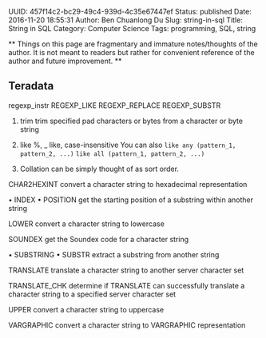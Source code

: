 UUID: 457f14c2-bc29-49c4-939d-4c35e67447ef
Status: published
Date: 2016-11-20 18:55:31
Author: Ben Chuanlong Du
Slug: string-in-sql
Title: String in SQL
Category: Computer Science
Tags: programming, SQL, string

**
Things on this page are
fragmentary and immature notes/thoughts of the author.
It is not meant to readers
but rather for convenient reference of the author and future improvement.
**


## Teradata
regexp_instr
REGEXP_LIKE
REGEXP_REPLACE
REGEXP_SUBSTR

1. trim
trim specified pad characters or bytes from a character or byte string

2. like %, _
like, case-insensitive
You can also 
`like any (pattern_1, pattern_2, ...)`
`like all (pattern_1, pattern_2, ...)`

3. Collation can be simply thought of as sort order.


CHAR2HEXINT
convert a character string to hexadecimal representation


• INDEX
• POSITION
get the starting position of a substring within another string

LOWER
convert a character string to lowercase

SOUNDEX
get the Soundex code for a character string


• SUBSTRING
• SUBSTR
extract a substring from another string

TRANSLATE
translate a character string to another server character set

TRANSLATE_CHK
determine if TRANSLATE can successfully translate a character string to a specified server character set


UPPER
convert a character string to uppercase

VARGRAPHIC
convert a character string to VARGRAPHIC representation
